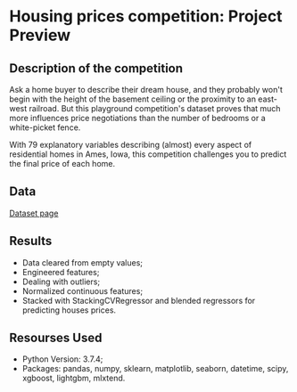 # Housing prices competition: Project Preview

## Description of the competition

Ask a home buyer to describe their dream house, and they probably won't begin with the height of the basement ceiling or the proximity to an east-west railroad. But this playground competition's dataset proves that much more influences price negotiations than the number of bedrooms or a white-picket fence.

With 79 explanatory variables describing (almost) every aspect of residential homes in Ames, Iowa, this competition challenges you to predict the final price of each home.

## Data

[Dataset page](https://www.kaggle.com/c/home-data-for-ml-course/data)

## Results

+ Data cleared from empty values;
+ Engineered features;
+ Dealing with outliers;
+ Normalized continuous features;
+ Stacked with StackingCVRegressor and blended regressors for predicting houses prices.

## Resourses Used

+ Python Version: 3.7.4;
+ Packages: pandas, numpy, sklearn, matplotlib, seaborn, datetime, scipy, xgboost, lightgbm, mlxtend.
